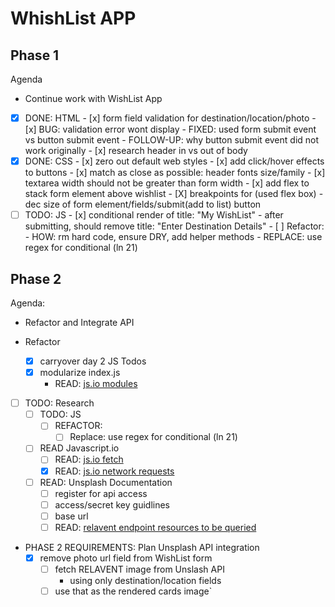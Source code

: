 # WhishList APP 

## Phase 1
Agenda 
- Continue work with WishList App

- [X] DONE: HTML
        - [x] form field validation for destination/location/photo
        - [x] BUG: validation error wont display
              - FIXED: used form submit event vs button submit event
              - FOLLOW-UP: why button submit event did not work originally
        - [x] research header in vs out of body
- [x] DONE: CSS
        - [x] zero out default web styles
        - [x] add click/hover effects to buttons
        - [x] match as close as possible: header fonts size/family
        - [x] textarea width should not be greater than form width
        - [x] add flex to stack form element above wishlist 
        - [X] breakpoints for (used flex box)
            - dec size of form element/fields/submit(add to list) button
- [ ] TODO: JS
        - [x] conditional render of title: "My WishList"
          -  after submitting, should remove title: "Enter Destination Details"
        - [ ] Refactor: 
          - HOW: rm hard code, ensure DRY, add helper methods
          - REPLACE: use regex for conditional (ln 21)

## Phase 2

Agenda: 

- Refactor and Integrate API 

- Refactor 
  - [x] carryover day 2 JS Todos 
  - [x] modularize index.js 
    - READ: [js.io modules](https://javascript.info/modules-intro)
- [ ] TODO: Research
  - [ ] TODO: JS 
    - [ ] REFACTOR: 
      - [ ] Replace: use regex for conditional (ln 21)
  - [ ] READ Javascript.io  
    - [ ] READ: [js.io fetch](https://javascript.info/fetch)
    - [x] READ: [js.io network requests](https://javascript.info/network)
  - [ ] READ: Unsplash Documentation
    - [ ] register for api access
    - [ ] access/secret key guidlines
    - [ ] base url
    - [ ] READ: [ relavent endpoint resources to be queried ](https://unsplash.com/documentation#search-photos)

- PHASE 2 REQUIREMENTS: Plan Unsplash API integration
    - [x] remove photo url field from WishList form
      - [ ] fetch RELAVENT image from Unslash API
          - using only destination/location fields
      - [ ] use that as the rendered cards image`